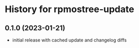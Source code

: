 # History for rpmostree-update

## 0.1.0 (2023-01-21)
- initial release with cached update and changelog diffs
